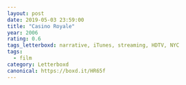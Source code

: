 ```yaml
---
layout: post 
date: 2019-05-03 23:59:00
title: "Casino Royale"
year: 2006
rating: 0.6
tags_letterboxd: narrative, iTunes, streaming, HDTV, NYC
tags:
  - film
category: Letterboxd
canonical: https://boxd.it/HR65f
---
```

